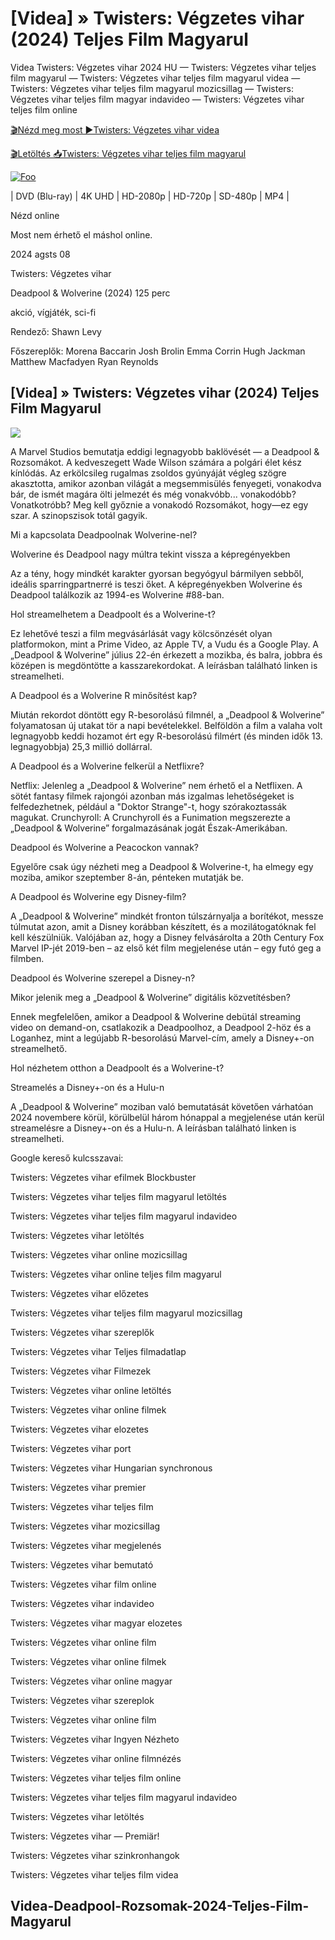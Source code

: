 <h1 tabindex="-1" class="heading-element" dir="auto">[Videa] » Twisters: Végzetes vihar (2024) Teljes Film Magyarul </h1>

Videa Twisters: Végzetes vihar 2024 HU — Twisters: Végzetes vihar teljes film magyarul — Twisters: Végzetes vihar teljes film magyarul videa — Twisters: Végzetes vihar teljes film magyarul mozicsillag — Twisters: Végzetes vihar teljes film magyar indavideo — Twisters: Végzetes vihar teljes film online

<a href="https://filmhd.cloud/hu/movie/718821/twisters-gituin" rel="nofollow">🎬Nézd meg most ►Twisters: Végzetes vihar videa</a>

<a href="https://filmhd.cloud/hu/movie/718821/twisters-gituin" rel="nofollow">🎬Letöltés 📥Twisters: Végzetes vihar teljes film magyarul</a>

<a href="https://filmhd.cloud/hu/movie/718821/twisters-gituin" rel="nofollow"><img src="https://camo.githubusercontent.com/917e6ed5c302499242165dcc02bdbce85c075fd21b35918eb9c0b771855261b8/68747470733a2f2f7374617469632e7769787374617469632e636f6d2f6d656469612f6232343966395f61646163386637306662336634356238383639313639366337376465313866337e6d76322e676966" alt="Foo" style="max-width: 100%;"></a>


| DVD (Blu-ray) | 4K UHD | HD-2080p | HD-720p | SD-480p | MP4 |

Nézd online

Most nem érhető el máshol online.

2024 agsts 08

Twisters: Végzetes vihar

Deadpool & Wolverine (2024) 125 perc

akció, vígjáték, sci-fi

Rendező: Shawn Levy

Főszereplők: Morena Baccarin Josh Brolin Emma Corrin Hugh Jackman Matthew Macfadyen Ryan Reynolds

## [Videa] » Twisters: Végzetes vihar (2024) Teljes Film Magyarul

<img src="https://filmtett.ro/uploads/2024/07/twisters-fooldal.jpg" data-canonical-src="https://filmtett.ro/uploads/2024/07/twisters-fooldal.jpg" style="max-width: 100%;">

A Marvel Studios bemutatja eddigi legnagyobb baklövését — a Deadpool & Rozsomákot. A kedveszegett Wade Wilson számára a polgári élet kész kínlódás. Az erkölcsileg rugalmas zsoldos gyúnyáját végleg szögre akasztotta, amikor azonban világát a megsemmisülés fenyegeti, vonakodva bár, de ismét magára ölti jelmezét és még vonakvóbb... vonakodóbb? Vonatkotróbb? Meg kell győznie a vonakodó Rozsomákot, hogy—ez egy szar. A szinopszisok totál gagyik.

Mi a kapcsolata Deadpoolnak Wolverine-nel?

Wolverine és Deadpool nagy múltra tekint vissza a képregényekben

Az a tény, hogy mindkét karakter gyorsan begyógyul bármilyen sebből, ideális sparringpartnerré is teszi őket. A képregényekben Wolverine és Deadpool találkozik az 1994-es Wolverine #88-ban.

Hol streamelhetem a Deadpoolt és a Wolverine-t?

Ez lehetővé teszi a film megvásárlását vagy kölcsönzését olyan platformokon, mint a Prime Video, az Apple TV, a Vudu és a Google Play. A „Deadpool & Wolverine” július 22-én érkezett a mozikba, és balra, jobbra és középen is megdöntötte a kasszarekordokat. A leírásban található linken is streamelheti.

A Deadpool és a Wolverine R minősítést kap?

Miután rekordot döntött egy R-besorolású filmnél, a „Deadpool & Wolverine” folyamatosan új utakat tör a napi bevételekkel. Belföldön a film a valaha volt legnagyobb keddi hozamot ért egy R-besorolású filmért (és minden idők 13. legnagyobbja) 25,3 millió dollárral.

A Deadpool és a Wolverine felkerül a Netflixre?

Netflix: Jelenleg a „Deadpool & Wolverine” nem érhető el a Netflixen. A sötét fantasy filmek rajongói azonban más izgalmas lehetőségeket is felfedezhetnek, például a "Doktor Strange"-t, hogy szórakoztassák magukat. Crunchyroll: A Crunchyroll és a Funimation megszerezte a „Deadpool & Wolverine” forgalmazásának jogát Észak-Amerikában.

Deadpool és Wolverine a Peacockon vannak?

Egyelőre csak úgy nézheti meg a Deadpool & Wolverine-t, ha elmegy egy moziba, amikor szeptember 8-án, pénteken mutatják be.

A Deadpool és Wolverine egy Disney-film?

A „Deadpool & Wolverine” mindkét fronton túlszárnyalja a borítékot, messze túlmutat azon, amit a Disney korábban készített, és a mozilátogatóknak fel kell készülniük. Valójában az, hogy a Disney felvásárolta a 20th Century Fox Marvel IP-jét 2019-ben – az első két film megjelenése után – egy futó geg a filmben.

Deadpool és Wolverine szerepel a Disney-n?

Mikor jelenik meg a „Deadpool & Wolverine” digitális közvetítésben?

Ennek megfelelően, amikor a Deadpool & Wolverine debütál streaming video on demand-on, csatlakozik a Deadpoolhoz, a Deadpool 2-höz és a Loganhez, mint a legújabb R-besorolású Marvel-cím, amely a Disney+-on streamelhető.

Hol nézhetem otthon a Deadpoolt és a Wolverine-t?

Streamelés a Disney+-on és a Hulu-n

A „Deadpool & Wolverine” moziban való bemutatását követően várhatóan 2024 novembere körül, körülbelül három hónappal a megjelenése után kerül streamelésre a Disney+-on és a Hulu-n. A leírásban található linken is streamelheti.

Google kereső kulcsszavai:

Twisters: Végzetes vihar efilmek Blockbuster

Twisters: Végzetes vihar teljes film magyarul letöltés

Twisters: Végzetes vihar teljes film magyarul indavideo

Twisters: Végzetes vihar letöltés

Twisters: Végzetes vihar online mozicsillag

Twisters: Végzetes vihar online teljes film magyarul

Twisters: Végzetes vihar előzetes

Twisters: Végzetes vihar teljes film magyarul mozicsillag

Twisters: Végzetes vihar szereplők

Twisters: Végzetes vihar Teljes filmadatlap

Twisters: Végzetes vihar Filmezek

Twisters: Végzetes vihar online letöltés

Twisters: Végzetes vihar online filmek

Twisters: Végzetes vihar elozetes

Twisters: Végzetes vihar port

Twisters: Végzetes vihar Hungarian synchronous

Twisters: Végzetes vihar premier

Twisters: Végzetes vihar teljes film

Twisters: Végzetes vihar mozicsillag

Twisters: Végzetes vihar megjelenés

Twisters: Végzetes vihar bemutató

Twisters: Végzetes vihar film online

Twisters: Végzetes vihar indavideo

Twisters: Végzetes vihar magyar elozetes

Twisters: Végzetes vihar online film

Twisters: Végzetes vihar online filmek

Twisters: Végzetes vihar online magyar

Twisters: Végzetes vihar szereplok

Twisters: Végzetes vihar online film

Twisters: Végzetes vihar Ingyen Nézheto

Twisters: Végzetes vihar online filmnézés

Twisters: Végzetes vihar teljes film online

Twisters: Végzetes vihar teljes film magyarul indavideo

Twisters: Végzetes vihar letöltés

Twisters: Végzetes vihar — Premiär!

Twisters: Végzetes vihar szinkronhangok

Twisters: Végzetes vihar teljes film videa

## Videa-Deadpool-Rozsomak-2024-Teljes-Film-Magyarul
